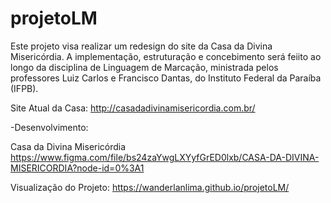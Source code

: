 # projetoLM

Este projeto visa realizar um redesign do site da Casa da Divina Misericórdia. A implementação, estruturação e concebimento será feiito
ao longo da disciplina de Linguagem de Marcação, ministrada pelos professores Luiz Carlos e Francisco Dantas, do Instituto Federal da Paraíba (IFPB).

Site Atual da Casa: http://casadadivinamisericordia.com.br/


-Desenvolvimento:

Casa da Divina Misericórdia
https://www.figma.com/file/bs24zaYwgLXYyfGrED0lxb/CASA-DA-DIVINA-MISERICORDIA?node-id=0%3A1

Visualização do Projeto: https://wanderlanlima.github.io/projetoLM/
